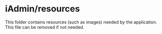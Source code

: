 # iAdmin/resources

This folder contains resources (such as images) needed by the application. This file can
be removed if not needed.
